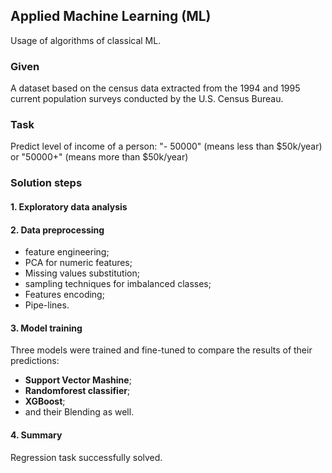 ## Applied Machine Learning (ML)

Usage of algorithms of classical ML.

### Given
A dataset based on the census data extracted from the 1994 and 1995 current population surveys conducted by the U.S. Census Bureau.

### Task

Predict level of income of a person: "- 50000" (means less than \$50k/year) or "50000+" (means more than \$50k/year)

### Solution steps

#### 1. Exploratory data analysis
#### 2. Data preprocessing
* feature engineering;
* PCA for numeric features;
* Missing values substitution;
* sampling techniques for imbalanced classes;
* Features encoding;
* Pipe-lines.
#### 3. Model training
Three models were trained and fine-tuned to compare the results of their predictions:
 * **Support Vector Mashine**;
 * **Randomforest classifier**;
 * **XGBoost**;
 * and their Blending as well.
#### 4. Summary
Regression task successfully solved.